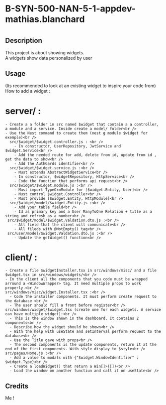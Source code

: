 # B-SYN-500-NAN-5-1-appdev-mathias.blanchard

# <Your-Project-Title>

## Description

This project is about showing widgets.<br />
A widgets show data personalized by user<br />

## Usage

(Its recommended to look at an existing widget to inspire your code from)<br />
How to add a widget : <br />
  # server/ : <br />
    - Create a a folder in src named $widget that contain a a controller, a module and a service. Inside create a model/ folder<br />
    - Use the Nest command to create them (nest g module $widget for exemple)<br />
      src/$widget/$widget.controller.js : <br />
        - In constructor, UserRepository, JwtService and $widget.Service<br />
        - Add the needed route for add, delete from id, update from id , get the data to show<br />
        - Add the AuthGards identifier<br />
      src/$widget/$widget.service.js :<br />
        - Must extends AbstractWidgetService<br />
        - In constructor, $widgetRepository, HttpService<br />
        - Code the function that performs api request<br />
      src/$widget/$widget.module.js :<br />
        - Must import TypeOrmModule for [$widget.Entity, User]<br />
        - Must control $widget.Controller<br />
        - Must provide [$widget.Entity, HttpModule]<br />
      src/$widget/model/$widget.Entity.js :<br />
        - Add your table field<br />
        - Id as primary key and a User ManyToOne Relation + title as a string and refresh as a number<br />
     src/$widget/model/$widget.Valdation.dto.js :<br />
        - All field that the client will communicate<br />
        - All fileds with @NotEmpty() tag<br />
     src/user/model/$widget.Valdation.dto.js :<br />
        - Update the getWidget() function<br />
  
  # client/ :<br />
    - Create a file $widgetInstaller.tsx in src/windows/misc/ and a file $widget.tsx in src/windows/widgets/<br />
    - In the client all the components that you code must be wrapped arround a <WindowWrapper> tag. It need multiple props to work properly.<br />
    src/windows/misc/widget.Installer.tsx :<br />
      - Code the installer components. It must perform create request to the database <br />
      - The user should fill a front before register<br />
    src/windows/widget/$widget.tsx (create one for each widgets. A service can have multiple widget):<br />
      - This is the window shown in the dashboard. It contains 2 components<br />
      - Describe how the widget should be shown<br />
      - With the help with useState and setInterval perform request to the database<br />
      - Use the Title gave with props<br />
      - The second components is the update components, return it at the end of the first components. With style display to $style<br />
    src/pages/Home.js :<br />
      - Add a value to modals with {"$widget.WindowIdentifier" : $widget.Type}<br />
      - Create a loadWidget() that return a Win[]>([])<br />
      - Load the window on another functiun and call it on useState<br />
      
## Credits

Me !

